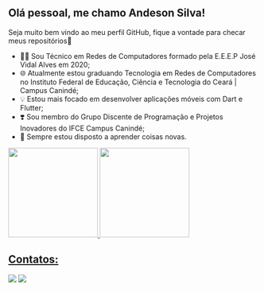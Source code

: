 ## Olá pessoal, me chamo Andeson Silva! 
Seja muito bem vindo ao meu perfil GitHub, fique a vontade para checar meus repositórios👋

- 👨‍💻 Sou Técnico em Redes de Computadores formado pela E.E.E.P José Vidal Alves em 2020; 
- 🌐 Atualmente estou graduando Tecnologia em Redes de Computadores no Instituto Federal de Educação, Ciência e Tecnologia do Ceará | Campus Canindé;
- 💡 Estou mais focado em desenvolver aplicações móveis com Dart e Flutter;
- ❣️ Sou membro do Grupo Discente de Programação e Projetos Inovadores do IFCE Campus Canindé;
- 🚀 Sempre estou disposto a aprender coisas novas.

<div>
<a href="https://github.com/anderson-s">
<img height="180em" src="https://github-readme-stats.vercel.app/api/top-langs/?username=anderson-s&layout=compact&langs_count=7&theme=dracula"/>
<img height="180em" src="https://github-readme-stats.vercel.app/api?username=anderson-s&show_icons=true&theme=dracula&include_all_commits=true&count_private=true"/>
</div>

## Contatos:

<div>
<a href="https://www.instagram.com/andesonsilva607/" target="_blank"><img src="https://img.shields.io/badge/-Instagram-%23E4405F?style=for-the-badge&logo=instagram&logoColor=white" target="_blank"></a>
<a href="https://www.linkedin.com/in/francisco-andeson-sousa-da-silva-04910323b/" target="_blank"><img src="https://img.shields.io/badge/-LinkedIn-%230077B5?style=for-the-badge&logo=linkedin&logoColor=white" target="_blank"></a>   
</div>






